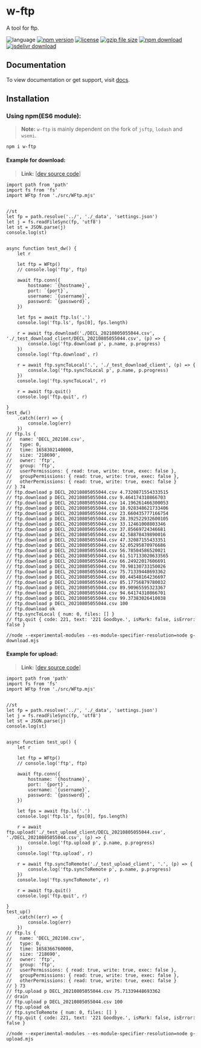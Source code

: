 # w-ftp
A tool for ftp.

![language](https://img.shields.io/badge/language-JavaScript-orange.svg) 
[![npm version](http://img.shields.io/npm/v/w-ftp.svg?style=flat)](https://npmjs.org/package/w-ftp) 
[![license](https://img.shields.io/npm/l/w-ftp.svg?style=flat)](https://npmjs.org/package/w-ftp) 
[![gzip file size](http://img.badgesize.io/yuda-lyu/w-ftp/master/dist/w-ftp.umd.js.svg?compression=gzip)](https://github.com/yuda-lyu/w-ftp)
[![npm download](https://img.shields.io/npm/dt/w-ftp.svg)](https://npmjs.org/package/w-ftp) 
[![jsdelivr download](https://img.shields.io/jsdelivr/npm/hm/w-ftp.svg)](https://www.jsdelivr.com/package/npm/w-ftp)

## Documentation
To view documentation or get support, visit [docs](https://yuda-lyu.github.io/w-ftp/global.htm).

## Installation
### Using npm(ES6 module):
> **Note:** `w-ftp` is mainly dependent on the fork of `jsftp`, `lodash` and `wsemi`.

```alias
npm i w-ftp
```

#### Example for download:
> **Link:** [[dev source code](https://github.com/yuda-lyu/w-ftp/blob/master/g-download.mjs)]
```alias
import path from 'path'
import fs from 'fs'
import WFtp from './src/WFtp.mjs'


//st
let fp = path.resolve('../', './_data', 'settings.json')
let j = fs.readFileSync(fp, 'utf8')
let st = JSON.parse(j)
console.log(st)


async function test_dw() {
    let r

    let ftp = WFtp()
    // console.log('ftp', ftp)

    await ftp.conn({
        hostname: `{hostname}`,
        port: `{port}`,
        username: `{username}`,
        password: `{password}`,
    })

    let fps = await ftp.ls('.')
    console.log('ftp.ls', fps[0], fps.length)

    r = await ftp.download('./DECL_20210805055044.csv', './_test_download_client/DECL_20210805055044.csv', (p) => {
        console.log('ftp.download p', p.name, p.progress)
    })
    console.log('ftp.download', r)

    r = await ftp.syncToLocal('.', './_test_download_client', (p) => {
        console.log('ftp.syncToLocal p', p.name, p.progress)
    })
    console.log('ftp.syncToLocal', r)

    r = await ftp.quit()
    console.log('ftp.quit', r)

}
test_dw()
    .catch((err) => {
        console.log(err)
    })
// ftp.ls {
//   name: 'DECL_202108.csv',
//   type: 0,
//   time: 1658302140000,
//   size: '218690',
//   owner: 'ftp',
//   group: 'ftp',
//   userPermissions: { read: true, write: true, exec: false },
//   groupPermissions: { read: true, write: true, exec: false },
//   otherPermissions: { read: true, write: true, exec: false }
// } 74
// ftp.download p DECL_20210805055044.csv 4.7320871554333515
// ftp.download p DECL_20210805055044.csv 9.464174310866703
// ftp.download p DECL_20210805055044.csv 14.196261466300053
// ftp.download p DECL_20210805055044.csv 18.928348621733406
// ftp.download p DECL_20210805055044.csv 23.660435777166754
// ftp.download p DECL_20210805055044.csv 28.392522932600105
// ftp.download p DECL_20210805055044.csv 33.12461008803346
// ftp.download p DECL_20210805055044.csv 37.85669724346681
// ftp.download p DECL_20210805055044.csv 42.58878439890016
// ftp.download p DECL_20210805055044.csv 47.32087155433351
// ftp.download p DECL_20210805055044.csv 52.05295870976686
// ftp.download p DECL_20210805055044.csv 56.78504586520021
// ftp.download p DECL_20210805055044.csv 61.517133020633565
// ftp.download p DECL_20210805055044.csv 66.24922017606691
// ftp.download p DECL_20210805055044.csv 70.98130733150026
// ftp.download p DECL_20210805055044.csv 75.71339448693362
// ftp.download p DECL_20210805055044.csv 80.44548164236697
// ftp.download p DECL_20210805055044.csv 85.17756879780032
// ftp.download p DECL_20210805055044.csv 89.90965595323367
// ftp.download p DECL_20210805055044.csv 94.64174310866701
// ftp.download p DECL_20210805055044.csv 99.37383026410038
// ftp.download p DECL_20210805055044.csv 100
// ftp.download ok
// ftp.syncToLocal { num: 0, files: [] }
// ftp.quit { code: 221, text: '221 Goodbye.', isMark: false, isError: false }

//node --experimental-modules --es-module-specifier-resolution=node g-download.mjs

```

#### Example for upload:
> **Link:** [[dev source code](https://github.com/yuda-lyu/w-ftp/blob/master/g-upload.mjs)]
```alias
import path from 'path'
import fs from 'fs'
import WFtp from './src/WFtp.mjs'


//st
let fp = path.resolve('../', './_data', 'settings.json')
let j = fs.readFileSync(fp, 'utf8')
let st = JSON.parse(j)
console.log(st)


async function test_up() {
    let r

    let ftp = WFtp()
    // console.log('ftp', ftp)

    await ftp.conn({
        hostname: `{hostname}`,
        port: `{port}`,
        username: `{username}`,
        password: `{password}`,
    })

    let fps = await ftp.ls('.')
    console.log('ftp.ls', fps[0], fps.length)

    r = await ftp.upload('./_test_upload_client/DECL_20210805055044.csv', './DECL_20210805055044.csv', (p) => {
        console.log('ftp.upload p', p.name, p.progress)
    })
    console.log('ftp.upload', r)

    r = await ftp.syncToRemote('./_test_upload_client', '.', (p) => {
        console.log('ftp.syncToRemote p', p.name, p.progress)
    })
    console.log('ftp.syncToRemote', r)

    r = await ftp.quit()
    console.log('ftp.quit', r)

}
test_up()
    .catch((err) => {
        console.log(err)
    })
// ftp.ls {
//   name: 'DECL_202108.csv',
//   type: 0,
//   time: 1658366760000,
//   size: '218690',
//   owner: 'ftp',
//   group: 'ftp',
//   userPermissions: { read: true, write: true, exec: false },
//   groupPermissions: { read: true, write: true, exec: false },
//   otherPermissions: { read: true, write: true, exec: false }
// } 73
// ftp.upload p DECL_20210805055044.csv 75.71339448693362
// drain
// ftp.upload p DECL_20210805055044.csv 100
// ftp.upload ok
// ftp.syncToRemote { num: 0, files: [] }
// ftp.quit { code: 221, text: '221 Goodbye.', isMark: false, isError: false }

//node --experimental-modules --es-module-specifier-resolution=node g-upload.mjs

```
